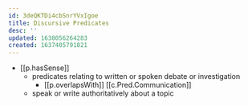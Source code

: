 ```yaml
---
id: 3deQKTDi4cbSnrYVxIgoe
title: Discursive Predicates
desc: ''
updated: 1638056264283
created: 1637405791821
---
```




- [[p.hasSense]]
  - predicates relating to written or spoken debate or investigation
    - [[p.overlapsWith]] [[c.Pred.Communication]]
  - speak or write authoritatively about a topic
